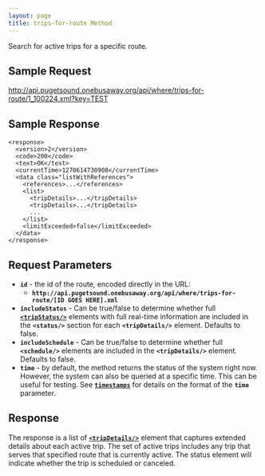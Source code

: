 ```yaml
---
layout: page
title: trips-for-route Method
---
```


Search for active trips for a specific route.

## Sample Request

http://api.pugetsound.onebusaway.org/api/where/trips-for-route/1_100224.xml?key=TEST

## Sample Response

~~~
<response>
  <version>2</version>
  <code>200</code>
  <text>OK</text>
  <currentTime>1270614730908</currentTime>
  <data class="listWithReferences">
    <references>...</references>
    <list>
      <tripDetails>...</tripDetails>
      <tripDetails>...</tripDetails>
      ...
    </list>
    <limitExceeded>false</limitExceeded>
  </data>
</response>
~~~

## Request Parameters

* **`id`** - the id of the route, encoded directly in the URL:
    * **`http://api.pugetsound.onebusaway.org/api/where/trips-for-route/[ID GOES HERE].xml`**
* **`includeStatus`** - Can be true/false to determine whether full
  [**`<tripStatus/>`**](/api/where/elements/trip-status) elements with full real-time
  information are included in the **`<status/>`** section for each **`<tripDetails/>`**
  element.  Defaults to false.
* **`includeSchedule`** - Can be true/false to determine whether full **`<schedule/>`**
  elements are included in the **`<tripDetails/>`** element.  Defaults to false.
* **`time`** - by default, the method returns the status of the system right now.  However, the system
  can also be queried at a specific time.  This can be useful for testing.  See [**`timestamps`**](/api/where/#timestamps)
  for details on the format of the **`time`** parameter.

## Response

The response is a list of
[**`<tripDetails/>`**](/api/where/elements/trip-details) element that captures extended
details about each active trip.  The set of active trips includes any trip that
serves that specified route that is currently active.
The status element will indicate whether the trip is scheduled or canceled.
